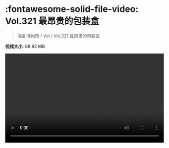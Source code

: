 # :fontawesome-solid-file-video: Vol.321 最昂贵的包装盒

> 混乱博物馆 / Vol / Vol.321 最昂贵的包装盒

**视频大小**: 88.92 MB

<video id="V-24150621b1d9fd43da2e576dcc4b39a9" width="512" height="288" preload="none" playsinline webkit-playsinline></video>